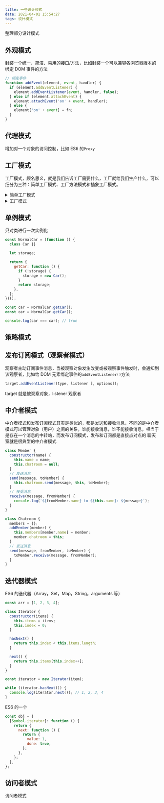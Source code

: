 ```yaml
---
title: 一些设计模式
date: 2021-04-01 15:54:27
tags: 设计模式
---
```


整理部分设计模式

<!--more-->

## 外观模式

封装一个统一、简洁、易用的接口/方法，比如封装一个可以兼容各浏览器版本的绑定 DOM 事件的方法

```javascript
// 绑定事件
function addEvent(element, event, handler) {
  if (element.addEventListener) {
    element.addEventListener(event, handler, false);
  } else if (element.attachEvent) {
    element.attachEvent('on' + event, handler);
  } else {
    element['on' + event] = fn;
  }
}
```

## 代理模式

增加对一个对象的访问控制，比如 ES6 的`Proxy`

## 工厂模式

工厂模式，顾名思义，就是我们告诉工厂需要什么，工厂就给我们生产什么，可以细分为三种：简单工厂模式、工厂方法模式和抽象工厂模式。

<details>
<summary>简单工厂模式</summary>

需要什么，就只执行对应的方法，下面的代码是一种简单工厂模式，这种方法存在一个问题：新增类型时，需要频繁修改类内部的实现，违背了**开闭原则** _（对扩展开放，对修改关闭）_

```javascript
class Car1 {
  wheel = 4;
  color = 'red';
}

class Car2 {
  wheel = 4;
  color = 'yellow';
}

class CarFactory {
  getCar(type) {
    switch (type) {
      case '1':
        return new Car1();
      case '2':
        return new Car2();
    }
  }
}
```

</details>

<details>
<summary>工厂模式</summary>

对于上面提到的问题，工厂模式能解决

```javascript
class Car {
  wheel = 4;
}

class Car1 extends Car {
  color = 'red';
}

class Car2 {
  color = 'yellow';
}

class CarFactory {
  getCar(type) {
    switch (type) {
      case '1':
        return new Car1();
      case '2':
        return new Car2();
    }
  }
}
```

</details>

## 单例模式

只对类进行一次实例化

```javascript
const NormalCar = (function () {
  class Car {}

  let storage;

  return {
    getCar: function () {
      if (!storage) {
        storage = new Car();
      }
      return storage;
    },
  };
})();

const car = NormalCar.getCar();
const car = NormalCar.getCar();

console.log(car === car); // true
```

## 策略模式

## 发布订阅模式（观察者模式）

观察者主动订阅事件消息，当被观察对象发生改变或被观察事件触发时，会通知到该观察者，比如给 DOM 元素绑定事件的`addEventListener()`方法

```javascript
target.addEventListener(type, listener [, options]);
```

target 就是被观察对象，listener 观察者

## 中介者模式

中介者模式和发布订阅模式其实是类似的，都是发送和接收消息，不同的是中介者模式可以管理对象（用户）之间的关系，谁能接收消息，谁不能接收消息，相当于是存在一个消息的中转站，而发布订阅模式，发布和订阅都是直接点对点的
聊天室就是很典型的中介者模式

```javascript
class Member {
  constructor(name) {
    this.name = name;
    this.chatroom = null;
  }
  // 发送消息
  send(message, toMember) {
    this.chatroom.send(message, this, toMember);
  }
  // 接受消息
  receive(message, fromMember) {
    console.log(`${fromMember.name} to ${this.name}: ${message}`);
  }
}

class Chatroom {
  members = {};
  addMember(member) {
    this.members[member.name] = member;
    member.chatroom = this;
  }
  // 发送消息
  send(message, fromMember, toMember) {
    toMember.receive(message, fromMember);
  }
}
```

## 迭代器模式

ES6 的迭代器（Array，Set，Map，String，arguments 等）

```javascript
const arr = [1, 2, 3, 4];

class Iterator {
  constructor(items) {
    this.items = items;
    this.index = 0;
  }

  hasNext() {
    return this.index < this.items.length;
  }

  next() {
    return this.items[this.index++];
  }
}

const iterator = new Iterator(item);

while (iterator.hasNext()) {
  console.log(iterator.next()); // 1, 2, 3, 4
}
```

ES6 的一个

```javascript
const obj = {
  [Symbol.iterator]: function () {
    return {
      next: function () {
        return {
          value: 1,
          done: true,
        };
      },
    };
  },
};
```

## 访问者模式

访问者模式
